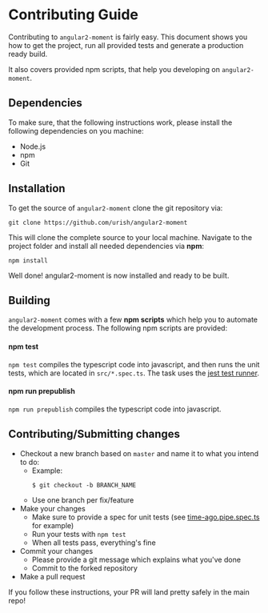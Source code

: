 # Contributing Guide

Contributing to `angular2-moment` is fairly easy. This document shows you how to
get the project, run all provided tests and generate a production ready build.

It also covers provided npm scripts, that help you developing on `angular2-moment`.

## Dependencies

To make sure, that the following instructions work, please install the following dependencies
on you machine:

- Node.js
- npm
- Git

## Installation

To get the source of `angular2-moment` clone the git repository via:

`git clone https://github.com/urish/angular2-moment`

This will clone the complete source to your local machine. Navigate to the project folder
and install all needed dependencies via **npm**:

`npm install`

Well done! angular2-moment is now installed and ready to be built.

## Building

`angular2-moment` comes with a few **npm scripts** which help you to automate
the development process. The following npm scripts are provided:

#### npm test

`npm test` compiles the typescript code into javascript, and then runs the unit
tests, which are located in `src/*.spec.ts`. The task uses the [jest test runner](https://facebook.github.io/jest/).

#### npm run prepublish

`npm run prepublish` compiles the typescript code into javascript.

## Contributing/Submitting changes

- Checkout a new branch based on `master` and name it to what you intend to do:
  - Example:
    ````
    $ git checkout -b BRANCH_NAME
    ````
  - Use one branch per fix/feature
- Make your changes
  - Make sure to provide a spec for unit tests (see [time-ago.pipe.spec.ts](src/time-ago.pipe.spec.ts) for example)
  - Run your tests with `npm test`
  - When all tests pass, everything's fine
- Commit your changes
  - Please provide a git message which explains what you've done
  - Commit to the forked repository
- Make a pull request

If you follow these instructions, your PR will land pretty safely in the main repo!
